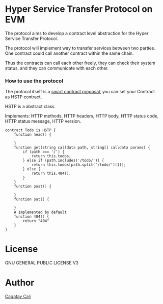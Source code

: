 # Hyper Service Transfer Protocol on EVM

The protocol aims to develop a contract level abstraction for the Hyper Service Transfer Protocol.

The protocol will implement way to transfer services between two parties.
One contract could call another contract within the same chain.

Thus the contracts can call each other freely, they can check their system status, and they can communicate with each other.

### How to use the protocol

The protocol itself is a [smart contract proposal](./HSTP.sol), you can set your Contract as HSTP contract.


HSTP is a abstract class.

Implements: HTTP methods, HTTP headers, HTTP body, HTTP status code, HTTP status message, HTTP version.

```solidity
contract Todo is HSTP {
    function head() {

    }
    function get(string calldata path, string[] calldata params) {
        if (path === '/') {
            return this.todos;
        } else if (path.includes('/todo/')) {
            return this.todos[path.split('/todo/')[1]];
        } else {
            return this.404();
        }
    }
    function post() {

    }
    function put() {

    }
    # Implemented by default
    function 404() {
        return "404"
    }
}
```

# License
GNU GENERAL PUBLIC LICENSE V3

# Author
[Cagatay Cali](https://twitter.com/cagataycali)